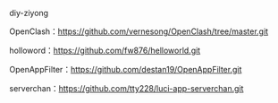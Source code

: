 diy-ziyong

OpenClash：https://github.com/vernesong/OpenClash/tree/master.git

holloword：https://github.com/fw876/helloworld.git

OpenAppFilter：https://github.com/destan19/OpenAppFilter.git

serverchan：https://github.com/tty228/luci-app-serverchan.git
